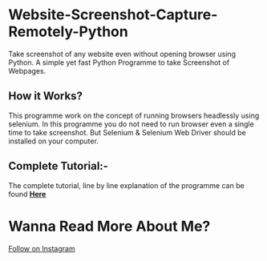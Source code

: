 # Website-Screenshot-Capture-Remotely-Python
Take screenshot of any website even without opening browser using Python.
A simple yet fast Python Programme to take Screenshot of Webpages.
<h2>How it Works?</h2>
This programme work on the concept of running browsers headlessly using selenium. In this programme you do not need to run browser even a single time to take screenshot. But Selenium & Selenium Web Driver should be installed on your computer.
<br>
<h2>Complete Tutorial:-</h2>
The complete tutorial, line by line explanation of the programme can be found <b><a href="#">Here</a></b>
<br>
<h1> Wanna Read More About Me? </h1>
<a href="https://sushantdhiman.net">Follow on Instagram </a>
